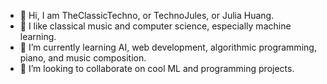 - 👋 Hi, I am TheClassicTechno, or TechnoJules, or Julia Huang.
- 👀 I like classical music and computer science, especially machine learning.
- 🌱 I’m currently learning AI, web development, algorithmic programming, piano, and music composition.
- 💞️ I’m looking to collaborate on cool ML and programming projects.

<!---
TheClassicTechno/TheClassicTechno is a ✨ special ✨ repository because its `README.md` (this file) appears on your GitHub profile.
You can click the Preview link to take a look at your changes.
--->
